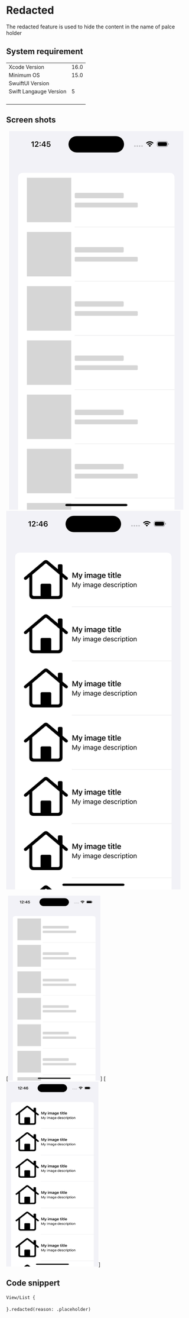 # Redacted

The redacted feature is used to hide the content in the name of palce holder 

## System requirement

<table><tbody><tr><td>Xcode Version</td><td>16.0</td></tr><tr><td>Minimum OS</td><td>15.0</td></tr><tr><td>SwuiftUI Version</td><td>&nbsp;</td></tr><tr><td>Swift Langauge Version</td><td>5</td></tr><tr><td>&nbsp;</td><td>&nbsp;</td></tr></tbody></table>

## Screen shots  
 
![Alt text](Screenshot1.png) ![Alt text](Screenshot2.png)

[<img src="Screenshot1.png" width="250" height="500"/>] [<img src="Screenshot2.png" width="250" height="500"/>]

## Code snippert

```
View/List {        

}.redacted(reason: .placeholder)        
```
